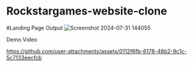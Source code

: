 # Rockstargames-website-clone
#Landing Page Output
![Screenshot 2024-07-31 144055](https://github.com/user-attachments/assets/dab99e48-b91a-4526-a524-66c56e46b1fd)

Demo Video



https://github.com/user-attachments/assets/0112f6fb-6178-48b2-9c1c-5c7133eecfcb

